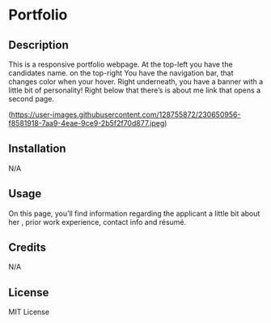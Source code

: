 # Portfolio

## Description

This is a responsive portfolio webpage.  At the top-left you have the candidates name. on the top-right You have the navigation bar, that changes color when your hover. Right underneath, you have a banner with a little bit of personality! Right below that there’s is about me link that opens a second page. 

(https://user-images.githubusercontent.com/128755872/230650956-f8581918-7aa9-4eae-9ce9-2b5f2f70d877.jpeg)

## Installation

N/A

## Usage

On this page, you’ll find information regarding  the applicant a little bit about her , prior work experience, contact info and résumé.

## Credits

N/A
## License
MIT License
